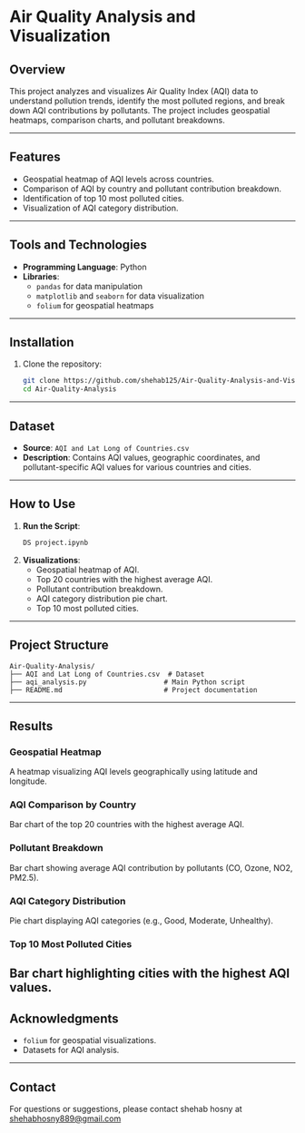 # Air Quality Analysis and Visualization

## Overview
This project analyzes and visualizes Air Quality Index (AQI) data to understand pollution trends, identify the most polluted regions, and break down AQI contributions by pollutants. The project includes geospatial heatmaps, comparison charts, and pollutant breakdowns.

---

## Features
- Geospatial heatmap of AQI levels across countries.
- Comparison of AQI by country and pollutant contribution breakdown.
- Identification of top 10 most polluted cities.
- Visualization of AQI category distribution.

---

## Tools and Technologies
- **Programming Language**: Python
- **Libraries**: 
  - `pandas` for data manipulation
  - `matplotlib` and `seaborn` for data visualization
  - `folium` for geospatial heatmaps

---

## Installation
1. Clone the repository:
   ```bash
   git clone https://github.com/shehab125/Air-Quality-Analysis-and-Visualization.git
   cd Air-Quality-Analysis
   ```

---

## Dataset
- **Source**: `AQI and Lat Long of Countries.csv`
- **Description**: Contains AQI values, geographic coordinates, and pollutant-specific AQI values for various countries and cities.

---

## How to Use
1. **Run the Script**:
   ```bash
   DS project.ipynb
   ```
2. **Visualizations**:
   - Geospatial heatmap of AQI.
   - Top 20 countries with the highest average AQI.
   - Pollutant contribution breakdown.
   - AQI category distribution pie chart.
   - Top 10 most polluted cities.

---

## Project Structure
```
Air-Quality-Analysis/
├── AQI and Lat Long of Countries.csv  # Dataset
├── aqi_analysis.py                   # Main Python script
├── README.md                         # Project documentation
```

---

## Results
### Geospatial Heatmap
A heatmap visualizing AQI levels geographically using latitude and longitude.

### AQI Comparison by Country
Bar chart of the top 20 countries with the highest average AQI.

### Pollutant Breakdown
Bar chart showing average AQI contribution by pollutants (CO, Ozone, NO2, PM2.5).

### AQI Category Distribution
Pie chart displaying AQI categories (e.g., Good, Moderate, Unhealthy).

### Top 10 Most Polluted Cities
Bar chart highlighting cities with the highest AQI values.
---

## Acknowledgments
- `folium` for geospatial visualizations.
- Datasets for AQI analysis.

---

## Contact
For questions or suggestions, please contact shehab hosny at shehabhosny889@gmail.com
